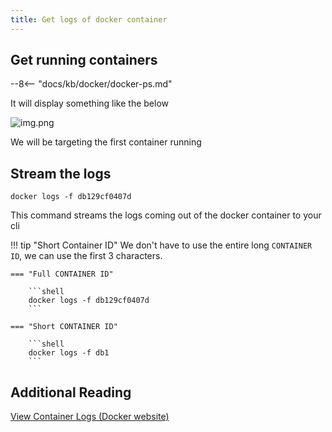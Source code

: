 ```yaml
---
title: Get logs of docker container
---
```


## Get running containers

--8<-- "docs/kb/docker/docker-ps.md"

It will display something like the below

![img.png](../../assets/docker-ps.png)

We will be targeting the first container running

## Stream the logs

```shell
docker logs -f db129cf0407d
```

This command streams the logs coming out of the docker container to your cli

!!! tip "Short Container ID"
    We don't have to use the entire long `CONTAINER ID`, we can use the first 3 characters.

    === "Full CONTAINER ID"

        ```shell
        docker logs -f db129cf0407d
        ```

    === "Short CONTAINER ID"

        ```shell
        docker logs -f db1
        ```

## Additional Reading

[View Container Logs (Docker website)](https://docs.docker.com/config/containers/logging/)
